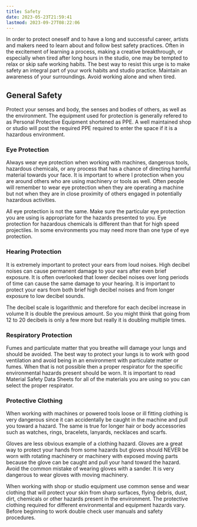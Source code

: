 ```yaml
---
title: Safety
date: 2023-05-23T21:59:41
lastmod: 2023-09-27T08:22:06
---
```


In order to protect oneself and to have a long and successful career, artists and makers need to learn about and follow best safety practices. Often in the excitement of learning a process, making a creative breakthrough, or especially when tired after long hours in the studio, one may be tempted to relax or skip safe working habits. The best way to resist this urge is to make safety an integral part of your work habits and studio practice. Maintain an awareness of your surroundings. Avoid working alone and when tired.

## General Safety

Protect your senses and body, the senses and bodies of others, as well as the environment. The equipment used for protection is generally refered to as Personal Protective Equipment shortened as PPE. A well maintained shop or studio will post the required PPE required to enter the space if it is a hazardous environment.

### Eye Protection

Always wear eye protection when working with machines, dangerous tools, hazardous chemicals, or any process that has a chance of directing harmful material towards your face. It is important to where I protection when you are around others who are using machinery or tools as well. Often people will remember to wear eye protection when they are operating a machine but not when they are in close proximity of others engaged in potentially hazardous activities.

All eye protection is not the same. Make sure the particular eye protection you are using is appropriate for the hazards presented to you. Eye protection for hazardous chemicals is different than that for high speed projectiles. In some environments you may need more than one type of eye protection.

### Hearing Protection

It is extremely important to protect your ears from loud noises. High decibel noises can cause permanent damage to your ears after even brief exposure. It is often overlooked that lower decibel noises over long periods of time can cause the same damage to your hearing. It is important to protect your ears from both brief high decibel noises and from longer exposure to low decibel sounds.

The decibel scale is logarithmic and therefore for each decibel increase in volume It is double the previous amount. So you might think that going from 12 to 20 decibels is only a few more but really it is doubling multiple times.

### Respiratory Protection

Fumes and particulate matter that you breathe will damage your lungs and should be avoided. The best way to protect your lungs is to work with good ventilation and avoid being in an environment with particulate matter or fumes. When that is not possible then a proper respirator for the specific environmental hazards present should be worn. It is important to read Material Safety Data Sheets for all of the materials you are using so you can select the proper respirator.

### Protective Clothing

When working with machines or powered tools loose or ill fitting clothing is very dangerous since it can accidentally be caught in the machine and pull you toward a hazard. The same is true for longer hair or body accessories such as watches, rings, bracelets, lanyards, necklaces and scarfs.

Gloves are less obvious example of a clothing hazard. Gloves are a great way to protect your hands from some hazards but gloves should NEVER be worn with rotating machinery or machinery with exposed moving parts because the glove can be caught and pull your hand toward the hazard. Avoid the common mistake of wearing gloves with a sander. It is very dangerous to wear gloves with moving machinery.

When working with shop or studio equipment use common sense and wear clothing that will protect your skin from sharp surfaces, flying debris, dust, dirt, chemicals or other hazards present in the environment. The protective clothing required for different environmental and equipment hazards vary. Before beginning to work double check user manuals and safety procedures.
